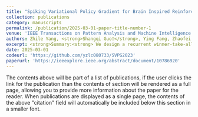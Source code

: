 ```yaml
---
title: "Spiking Variational Policy Gradient for Brain Inspired Reinforcement Learning"
collection: publications
category: manuscripts
permalink: /publication/2025-03-01-paper-title-number-1
venue: 'IEEE Transactions on Pattern Analysis and Machine Intelligence (<strong>IEEE TPAMI</strong>), March 1'
authors: Zhile Yang, <strong>Shangqi Guo†</strong>, Ying Fang, Zhaofei Yu and Jian K. Liu
excerpt: <strong>Summary:<strong> We design a recurrent winner-take-all network and propose the spiking variational policy gradient (SVPG), a new R-STDP learning method derived theoretically from the global policy gradient.
date: 2025-03-01
codeurl: 'https://github.com/yzlc080733/SVPG2023'
paperurl: 'https://ieeexplore.ieee.org/abstract/document/10786920'
---
```


The contents above will be part of a list of publications, if the user clicks the link for the publication than the contents of section will be rendered as a full page, allowing you to provide more information about the paper for the reader. When publications are displayed as a single page, the contents of the above "citation" field will automatically be included below this section in a smaller font.
